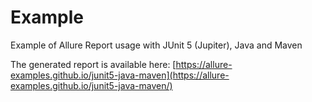 # Example

Example of Allure Report usage with JUnit 5 (Jupiter), Java and Maven

The generated report is available here: [https://allure-examples.github.io/junit5-java-maven](https://allure-examples.github.io/junit5-java-maven/)
